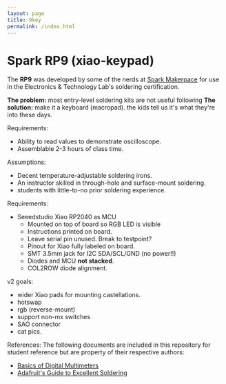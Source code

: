 ```yaml
---
layout: page
title: 9key
permalink: /index.html
---
```


# Spark RP9 (xiao-keypad)

The **RP9** was developed by some of the nerds at [Spark Makerpace](https://sparkmakerspace.org) for use in the Electronics & Technology Lab's soldering certification. 

**The problem:** most entry-level soldering kits are not useful following
**The solution:** make it a keyboard (macropad). the kids tell us it's what they're into these days.



Requirements:
* Ability to read values to demonstrate oscilloscope.
* Assemblable 2-3 hours of class time.

Assumptions:
* Decent temperature-adjustable soldering irons.
* An instructor skilled in through-hole and surface-mount soldering.
* students with little-to-no prior soldering experience.

Requirements:
* Seeedstudio Xiao RP2040 as MCU
  * Mounted on top of board so RGB LED is visible
  * Instructions printed on board.
  * Leave serial pin unused. Break to testpoint?
  * Pinout for Xiao fully labeled on board.
  * SMT 3.5mm jack for I2C SDA/SCL/GND (no power!!)
  * Diodes and MCU **not stacked**.
  * COL2ROW diode alignment.
  
v2 goals:
* wider Xiao pads for mounting castellations.
* hotswap
* rgb (reverse-mount)
* support non-mx switches
* SAO connector
* cat pics.

References:
The following documents are included in this repository for student reference but are property of their respective authors:
* [Basics of Digital Multimeters](/basics-of-digital-multimeters.pdf)
* [Adafruit's Guide to Excellent Soldering](/adafruit-guide-excellent-soldering.pdf)